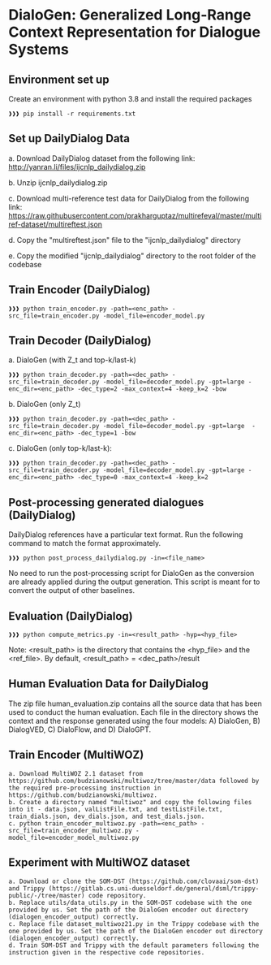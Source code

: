 # DialoGen: Generalized Long-Range Context Representation for Dialogue Systems

## Environment set up 
Create an environment with python 3.8 and install the required packages
```console
❱❱❱ pip install -r requirements.txt
```

## Set up DailyDialog Data
	
 a. Download DailyDialog dataset from the following link: http://yanran.li/files/ijcnlp_dailydialog.zip
	
 b. Unzip ijcnlp_dailydialog.zip
	
 c. Download multi-reference test data for DailyDialog from the following link: https://raw.githubusercontent.com/prakharguptaz/multirefeval/master/multiref-dataset/multireftest.json
	
 d. Copy the "multireftest.json" file to the "ijcnlp_dailydialog" directory
	
 e. Copy the modified "ijcnlp_dailydialog" directory to the root folder of the codebase  

## Train Encoder (DailyDialog)
```console
❱❱❱ python train_encoder.py -path=<enc_path> -src_file=train_encoder.py -model_file=encoder_model.py
```

## Train Decoder (DailyDialog)
a. DialoGen (with Z_t and top-k/last-k)

```console
❱❱❱ python train_decoder.py -path=<dec_path> -src_file=train_decoder.py -model_file=decoder_model.py -gpt=large -enc_dir=<enc_path> -dec_type=2 -max_context=4 -keep_k=2 -bow
```

b. DialoGen (only Z_t)

```console
❱❱❱ python train_decoder.py -path=<dec_path> -src_file=train_decoder.py -model_file=decoder_model.py -gpt=large  -enc_dir=<enc_path> -dec_type=1 -bow
```


c. DialoGen (only top-k/last-k): 
```console
❱❱❱ python train_decoder.py -path=<dec_path> -src_file=train_decoder.py -model_file=decoder_model.py -gpt=large -enc_dir=<enc_path> -dec_type=0 -max_context=4 -keep_k=2
```

## Post-processing generated dialogues (DailyDialog)

DailyDialog references have a particular text format. Run the following command to match the format approximately. 
```console
❱❱❱ python post_process_dailydialog.py -in=<file_name>
```
No need to run the post-processing script for DialoGen as the conversion are already applied during the output generation. This script is meant for to convert the output of other baselines.

## Evaluation (DailyDialog)
```console
❱❱❱ python compute_metrics.py -in=<result_path> -hyp=<hyp_file>
```
Note: <result_path> is the directory that contains the <hyp_file> and the <ref_file>. By default, <result_path> = <dec_path>/result

## Human Evaluation Data for DailyDialog

The zip file human_evaluation.zip contains all the source data that has been used to conduct the human evaluation. Each file in the directory shows the context and the response generated using the four models: A) DialoGen, B) DialogVED, C) DialoFlow, and D) DialoGPT.

## Train Encoder (MultiWOZ)
	a. Download MultiWOZ 2.1 dataset from https://github.com/budzianowski/multiwoz/tree/master/data followed by the required pre-processing instruction in https://github.com/budzianowski/multiwoz. 
	b. Create a directory named "multiwoz" and copy the following files into it - data.json, valListFile.txt, and testListFile.txt, train_dials.json, dev_dials.json, and test_dials.json.
	c. python train_encoder_multiwoz.py -path=<enc_path> -src_file=train_encoder_multiwoz.py -model_file=encoder_model_multiwoz.py

## Experiment with MultiWOZ dataset
	a. Download or clone the SOM-DST (https://github.com/clovaai/som-dst) and Trippy (https://gitlab.cs.uni-duesseldorf.de/general/dsml/trippy-public/-/tree/master) code repository.
	b. Replace utils/data_utils.py in the SOM-DST codebase with the one provided by us. Set the path of the DialoGen encoder out directory (dialogen_encoder_output) correctly.
	c. Replace file dataset_multiwoz21.py in the Trippy codebase with the one provided by us. Set the path of the DialoGen encoder out directory (dialogen_encoder_output) correctly.
	d. Train SOM-DST and Trippy with the default parameters following the instruction given in the respective code repositories.
